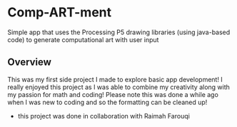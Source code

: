 # Comp-ART-ment
Simple app that uses the Processing P5 drawing libraries (using java-based code) to generate computational art with user input

## Overview
This was my first side project I made to explore basic app development! I really enjoyed this project as I was able to combine my creativity along with my passion for math and coding! 
Please note this was done a while ago when I was new to coding and so the formatting can be cleaned up! 
 
* this project was done in collaboration with Raimah Farouqi 





